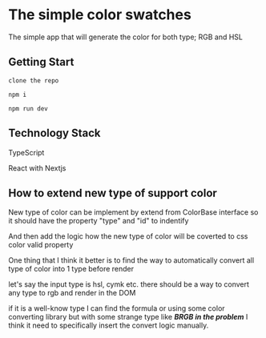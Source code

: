# The simple color swatches
The simple app that will generate the color for both type; RGB and HSL

## Getting Start
  ```
  clone the repo
  
  npm i
  
  npm run dev
  ```
  

## Technology Stack
TypeScript

React with Nextjs

## How to extend new type of support color

New type of color can be implement by extend from ColorBase interface so it should have the property "type" and "id" to indentify

And then add the logic how the new type of color will be coverted to css color valid property

One thing that I think it better is to find the way to automatically convert all type of color into 1 type before render

let's say the input type is hsl, cymk etc. there should be a way to convert any type to rgb and render in the DOM

if it is a well-know type I can find the formula or using some color converting library but with some strange type like ***BRGB in the problem*** I think it need to specifically insert the convert logic manually.

